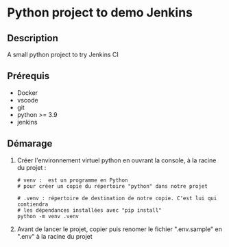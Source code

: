 # Python project to demo Jenkins

## Description

A small python project to try Jenkins CI

## Prérequis

- Docker
- vscode
- git
- python >= 3.9
- jenkins

## Démarage

1. Créer l'environnement virtuel python en ouvrant la console, à la racine du projet :

    ```shell
    # venv :  est un programme en Python 
    # pour créer un copie du répertoire "python" dans notre projet
    
    # .venv : répertoire de destination de notre copie. C'est lui qui contiendra
    # les dépendances installées avec "pip install"
    python -m venv .venv
    ```

2. Avant de lancer le projet, copier puis renomer le fichier ".env.sample" en ".env" à la racine du projet
